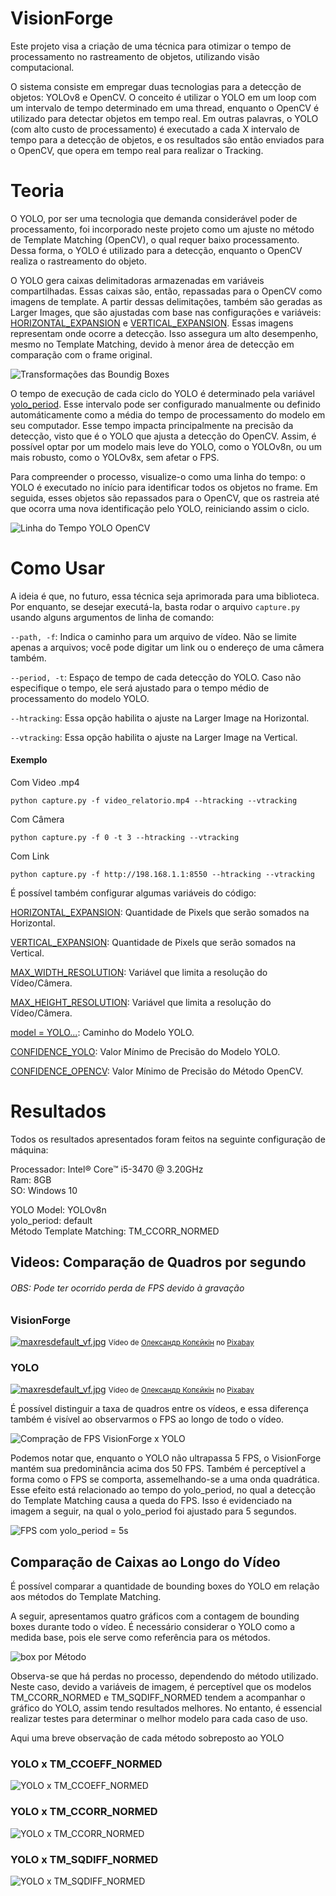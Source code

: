 # VisionForge

Este projeto visa a criação de uma técnica para otimizar o tempo de processamento no rastreamento de objetos, utilizando
visão computacional.

O sistema consiste em empregar duas tecnologias para a detecção de objetos: YOLOv8 e OpenCV. O conceito é utilizar o
YOLO em um loop com um intervalo de tempo determinado em uma thread, enquanto o OpenCV é utilizado para detectar objetos
em tempo real. Em outras palavras, o YOLO (com alto custo de processamento) é executado a cada X
intervalo de tempo para a detecção de objetos, e os resultados são então enviados para o OpenCV, que opera em tempo
real para realizar o Tracking.

# Teoria

O YOLO, por ser uma tecnologia que demanda considerável poder de processamento, foi incorporado neste projeto como um
ajuste no método de Template Matching (OpenCV), o qual requer baixo processamento. Dessa forma, o YOLO é utilizado para
a detecção, enquanto o OpenCV realiza o rastreamento do objeto.

O YOLO gera caixas delimitadoras armazenadas em variáveis compartilhadas. Essas caixas são, então, repassadas para o
OpenCV como imagens de template. A partir dessas delimitações, também são geradas as Larger Images, que são ajustadas
com base nas configurações e variáveis: [HORIZONTAL_EXPANSION]() e [VERTICAL_EXPANSION](). Essas imagens representam
onde ocorre
a detecção. Isso assegura um alto desempenho, mesmo no Template Matching, devido à menor área de detecção em comparação
com o frame original.

![Transformações das Boundig Boxes](doc/bouding_boxes_transformation.png)

O tempo de execução de cada ciclo do YOLO é determinado pela variável [yolo_period](). Esse intervalo pode ser
configurado
manualmente ou definido automáticamente como a média do tempo de processamento do modelo em seu computador. Esse tempo
impacta principalmente na precisão da detecção, visto que é o YOLO que ajusta a detecção do OpenCV. Assim, é possível
optar por um modelo mais leve do YOLO, como o YOLOv8n, ou um mais robusto, como o YOLOv8x, sem afetar o FPS.

Para compreender o processo, visualize-o como uma linha do tempo: o YOLO é executado no início para identificar todos os
objetos no frame. Em seguida, esses objetos são repassados para o OpenCV, que os rastreia até que ocorra uma nova
identificação pelo YOLO, reiniciando assim o ciclo.

![Linha do Tempo YOLO OpenCV](doc/yolo_thread_func.png)

# Como Usar

A ideia é que, no futuro, essa técnica seja aprimorada para uma biblioteca. Por enquanto, se desejar executá-la, basta
rodar o arquivo ``capture.py`` usando alguns argumentos de linha de comando:

``--path, -f``: Indica o caminho para um arquivo de vídeo. Não se limite apenas a arquivos; você pode digitar
um link ou o endereço de uma câmera também.

``--period, -t``: Espaço de tempo de cada detecção do YOLO. Caso não especifique o tempo, ele será ajustado para o tempo
médio de processamento do modelo YOLO.

``--htracking``: Essa opção habilita o ajuste na Larger Image na Horizontal.

``--vtracking``: Essa opção habilita o ajuste na Larger Image na Vertical.

#### Exemplo

Com Video .mp4

````commandline
python capture.py -f video_relatorio.mp4 --htracking --vtracking
````

Com Câmera

````commandline
python capture.py -f 0 -t 3 --htracking --vtracking
````

Com Link

````commandline
python capture.py -f http://198.168.1.1:8550 --htracking --vtracking
````

É possível também configurar algumas variáveis do código:

[HORIZONTAL_EXPANSION](): Quantidade de Pixels que serão somados na Horizontal.

[VERTICAL_EXPANSION](): Quantidade de Pixels que serão somados na Vertical.

[MAX_WIDTH_RESOLUTION](): Variável que limita a resolução do Vídeo/Câmera.

[MAX_HEIGHT_RESOLUTION](): Variável que limita a resolução do Vídeo/Câmera.

[model = YOLO...](): Caminho do Modelo YOLO.

[CONFIDENCE_YOLO](): Valor Mínimo de Precisão do Modelo YOLO.

[CONFIDENCE_OPENCV](): Valor Mínimo de Precisão do Método OpenCV.

# Resultados

Todos os resultados apresentados foram feitos na seguinte configuração de máquina:

Processador: Intel® Core™ i5-3470 @ 3.20GHz<br>
Ram: 8GB<br>
SO: Windows 10

YOLO Model: YOLOv8n<br>
yolo_period: default<br>
Método Template Matching: TM_CCORR_NORMED

## Videos: Comparação de Quadros por segundo

###### OBS: Pode ter ocorrido perda de FPS devido à gravação

### VisionForge

<a href="https://youtu.be/V3qour6UlMM"><img alt="maxresdefault_vf.jpg" src="doc/maxresdefault_vf.jpg"/></a>
<small>Vídeo
de <a href="https://pixabay.com/pt/users/alexkopeykin-6178059/?utm_source=link-attribution&utm_medium=referral&utm_campaign=video&utm_content=39837">
Олександр Копєйкін</a>
no <a href="https://pixabay.com/pt//?utm_source=link-attribution&utm_medium=referral&utm_campaign=video&utm_content=39837">
Pixabay</a></small>

### YOLO

<a href="https://youtu.be/u3YoQL1jI_Y"><img alt="maxresdefault_vf.jpg" src="doc/maxresdefault_yl.jpg"/></a>
<small>Vídeo
de <a href="https://pixabay.com/pt/users/alexkopeykin-6178059/?utm_source=link-attribution&utm_medium=referral&utm_campaign=video&utm_content=39837">
Олександр Копєйкін</a>
no <a href="https://pixabay.com/pt//?utm_source=link-attribution&utm_medium=referral&utm_campaign=video&utm_content=39837">
Pixabay</a></small>

É possível distinguir a taxa de quadros entre os vídeos, e essa diferença também é visível ao observarmos o FPS ao longo
de todo o vídeo.

![Compração de FPS VisionForge x YOLO](doc/fps_comparacao.png)

Podemos notar que, enquanto o YOLO não ultrapassa 5 FPS, o VisionForge mantém sua predominância acima dos 50 FPS. Também
é perceptível a forma como o FPS se comporta, assemelhando-se a uma onda quadrática. Esse efeito está relacionado
ao tempo do yolo_period, no qual a detecção do Template Matching causa a queda
do FPS. Isso é evidenciado na imagem a seguir, na qual o yolo_period foi ajustado para 5 segundos.

![FPS com yolo_period = 5s](doc/fps_period_5s.png)

## Comparação de Caixas ao Longo do Vídeo

É possível comparar a quantidade de bounding boxes do YOLO em relação aos métodos do Template Matching.

A seguir, apresentamos quatro gráficos com a contagem de bounding boxes durante todo o vídeo. É necessário considerar o
YOLO como a medida base, pois ele serve como referência para os métodos.

![box por Método](doc/box_p_model.png)

Observa-se que há perdas no processo, dependendo do método utilizado. Neste caso, devido a variáveis de imagem, é
perceptível que os modelos TM_CCORR_NORMED e TM_SQDIFF_NORMED tendem a acompanhar o gráfico do YOLO, assim tendo
resultados melhores. No entanto, é essencial realizar testes para determinar o melhor modelo para cada caso de uso.

Aqui uma breve observação de cada método sobreposto ao YOLO

### YOLO x TM_CCOEFF_NORMED

![YOLO x TM_CCOEFF_NORMED](doc/YOLO%20x%20TM_CCOEFF_NORMED.png)

### YOLO x TM_CCORR_NORMED

![YOLO x TM_CCORR_NORMED](doc/YOLO%20x%20TM_CCORR_NORMED.png)

### YOLO x TM_SQDIFF_NORMED

![YOLO x TM_SQDIFF_NORMED](doc/YOLO%20x%20TM_SQDIFF_NORMED.png)


